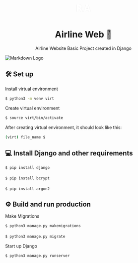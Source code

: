 <p align="center">
    <img src="static/images/logo.png" width="50px" height="50px" style="margin: 0 auto;"/>
</p>

<h1 align="center"> Airline Web 🛫</h1>

<p align="center"> 
    Airline Website Basic Project created in Django 
</p>

![Markdown Logo](static/images/home.PNG)

## 🛠 Set up 

Install virtual environment
```bash
$ python3 -m venv virt
```
Create virtual environment
```bash
$ source virt/bin/activate
```
After creating virtual environment, it should look like this:
```bash
(virt) file_name $
```
## 💻 Install Django and other requirements
```bash
$ pip install django

$ pip install bcrypt

$ pip install argon2
```

## ⚙️ Build and run production

Make Migrations
```bash
$ python3 manage.py makemigrations 

$ python3 manage.py migrate
```

Start up Django
```bash
$ python3 manage.py runserver
```
